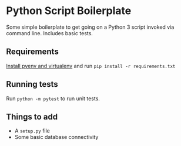 # Python Script Boilerplate

Some simple boilerplate to get going on a Python 3 script invoked via command line.  Includes basic
tests.

## Requirements

[Install pyenv and virtualenv](https://gist.github.com/theothermattm/59db9cd2737aac7560b962b5c918f61c) and
run `pip install -r requirements.txt`

## Running tests

Run `python -m pytest` to run unit tests.

## Things to add

* A `setup.py` file
* Some basic database connectivity
